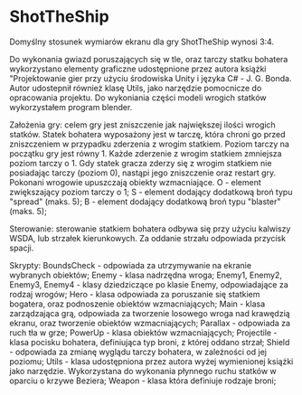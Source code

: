 # ShotTheShip
Domyślny stosunek wymiarów ekranu dla gry ShotTheShip wynosi 3:4.

Do wykonania gwiazd poruszających się w tle, oraz tarczy statku bohatera wykorzystano elementy graficzne udostępnione przez autora książki "Projektowanie gier przy użyciu środowiska Unity i języka C# - J. G. Bonda. Autor udostepnił również klasę Utils, jako narzędzie pomocnicze do opracowania projektu.
Do wykoniania części modeli wrogich statków wykorzystałem program blender.

Założenia gry: celem gry jest zniszczenie jak największej ilości wrogich statków. Statek bohatera wyposażony jest w tarczę, która chroni go przed zniszczeniem w przypadku zderzenia z wrogim statkiem. Poziom tarczy na początku gry jest równy 1. Każde zderzenie z wrogim statkiem zmniejsza poziom tarczy o 1. Gdy statek 
gracza zderzy się z wrogim statkiem nie posiadając tarczy (poziom 0), nastąpi jego zniszczenie oraz restart gry. Pokonani wrogowie upuszczają obiekty wzmacniające.
O - element zwiększający poziom tarczy o 1;
S - element dodający dodatkową broń typu "spread" (maks. 5);
B - element dodający dodatkową broń typu "blaster" (maks. 5);

Sterowanie: sterowanie statkiem bohatera odbywa się przy użyciu kalwiszy WSDA, lub strzałek kierunkowych. Za oddanie strzału odpowiada przycisk spacji.

Skrypty:
BoundsCheck - odpowiada za utrzymywanie na ekranie wybranych obiektów;
Enemy - klasa nadrzędna wroga;
Enemy1, Enemy2, Enemy3, Enemy4 - klasy dziedziczące po klasie Enemy, odpowiadające za rodzaj wrogów;
Hero - klasa odpowiada za poruszanie się statkiem bogatera, oraz podnoszenie obiektów wzmacniających;
Main - klasa zarządzająca grą, odpowiada za tworzenie losowego wroga nad krawędzią ekranu, oraz tworzenie obiektów wzmacniających;
Parallax - odpowiada za ruch tła w grze;
PowerUp - klasa obiektów wzmacniających;
Projectile - klasa pocisku bohatera, definiująca typ broni, z której oddano strzał;
Shield - odpowiada za zmianę wyglądu tarczy bohatera, w zależności od jej poziomu;
Utils - klasa udostępniona przez autora wyżej wymienionej książki jako narzędzie. Wykorzystana do wykonania płynnego ruchu statków w oparciu o krzywe Beziera;
Weapon - klasa która definiuje rodzaje broni;
